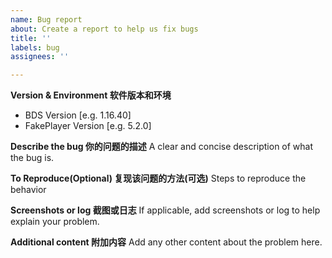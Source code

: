 ```yaml
---
name: Bug report
about: Create a report to help us fix bugs
title: ''
labels: bug
assignees: ''

---
```


**Version & Environment 软件版本和环境**
 - BDS Version [e.g. 1.16.40]
 - FakePlayer Version [e.g. 5.2.0]

**Describe the bug 你的问题的描述**
A clear and concise description of what the bug is.

**To Reproduce(Optional) 复现该问题的方法(可选)**
Steps to reproduce the behavior

**Screenshots or log 截图或日志**
If applicable, add screenshots or log to help explain your problem.

**Additional content 附加内容**
Add any other content about the problem here.
